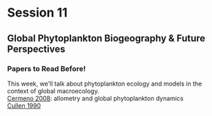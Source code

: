 # Session 11
## Global Phytoplankton Biogeography & Future Perspectives

<div class="panel panel-primary">
  <div class="panel-heading">
    <h3 class="panel-title">Papers to Read Before!</h3>
  </div>
  <div class="panel-body">
      This week, we'll talk about phytoplankton ecology and models in the context of global macroecology.<br>
      <a href="https://2021-phyto-phys.readthedocs.io/en/latest/_literature/session11/Cermeno2008.pdf">Cermeno 2008</a>: allometry and global phytoplankton dynamics<br>
      <a href="https://2021-phyto-phys.readthedocs.io/en/latest/_literature/session1/cullen1990.pdf">Cullen 1990</a>
  </div>
</div>
